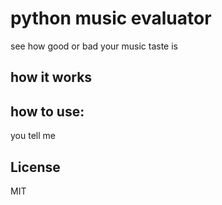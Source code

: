 # python music evaluator
see how good or bad your music taste is

## how it works

## how to use: 
you tell me

## License
MIT
